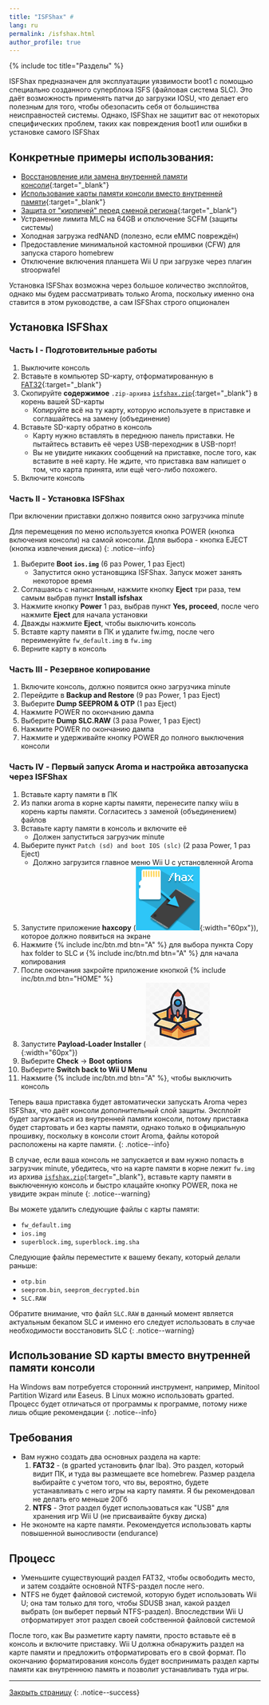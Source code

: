```yaml
---
title: "ISFShax" #
lang: ru
permalink: /isfshax.html
author_profile: true
---
```


{% include toc title="Разделы" %}

ISFShax предназначен для эксплуатации уязвимости boot1 с помощью специально созданного суперблока ISFS (файловая система SLC). Это даёт возможность применять патчи до загрузки IOSU, что делает его полезным для того, чтобы обезопасить себя от большинства неисправностей системы. Однако, ISFShax не защитит вас от некоторых специфических проблем, таких как повреждения boot1 или ошибки в установке самого ISFShax

## Конкретные примеры использования:
- [Восстановление или замена внутренней памяти консоли](https://gbatemp.net/threads/how-to-upgrading-rebuilding-wii-u-internal-memory-mlc.636309/){:target="_blank"}
- [Использование карты памяти консоли вместо внутренней памяти](https://gbatemp.net/threads/sdusb-the-modern-way-to-play-wii-u-games-from-sd-at-full-speed.655744/){:target="_blank"}
- [Защита от "кирпичей" перед сменой региона](wiiu-region-change){:target="_blank"}
- Устранение лимита MLC на 64GB и отключение SCFM (защиты системы)
- Холодная загрузка redNAND (полезно, если eMMC повреждён)
- Предоставление минимальной кастомной прошивки (CFW) для запуска старого homebrew
- Отключение включения планшета Wii U при загрузке через плагин stroopwafel

Установка ISFShax возможна через большое количество эксплойтов, однако мы будем рассматривать только Aroma, поскольку именно она ставится в этом руководстве, а сам ISFShax строго опционален

## Установка ISFShax
### Часть I - Подготовительные работы

1. Выключите консоль
1. Вставьте в компьютер SD-карту, отформатированную в [FAT32](https://customfw.xyz/format_sd){:target="_blank"}
1. Скопируйте **содержимое** `.zip-архива` [`isfshax.zip`](/files/isfshax.zip){:target="_blank"} в корень вашей SD-карты
	* Копируйте всё на ту карту, которую используете в приставке и соглашайтесь на замену (объединение)
1. Вставьте SD-карту обратно в консоль
	* Карту нужно вставлять в переднюю панель приставки. Не пытайтесь вставить её через USB-переходник в USB-порт!
	* Вы не увидите никаких сообщений на приставке, после того, как вставите в неё карту. Не ждите, что приставка вам напишет о том, что карта принята, или ещё чего-либо похожего.
1. Включите консоль

### Часть II - Установка ISFShax

При включении приставки должно появится окно загрузчика minute

Для перемещения по меню используется кнопка POWER (кнопка включения консоли) на самой консоли. Длля выбора - кнопка EJECT (кнопка извлечения диска)
{: .notice--info}

1. Выберите **Boot `ios.img`** (6 раз Power, 1 раз Eject)
	* Запустится окно установщика ISFShax. Запуск может занять некоторое время
1. Соглашаясь с написанным, нажмите кнопку **Eject** три раза, тем самым выбрав пункт **Install isfshax**
1. Нажмите кнопку **Power** 1 раз, выбрав пункт **Yes, proceed**, после чего нажмите **Eject** для начала установки 
1. Дважды нажмите **Eject**, чтобы выключить консоль
1. Вставте карту памяти в ПК и удалите fw.img, после чего переименуйте `fw_default.img` в `fw.img`
1. Верните карту в консоль

### Часть III - Резервное копирование 

1. Включите консоль, должно появится окно загрузчика minute 
1. Перейдите в **Backup and Restore** (9 раз Power, 1 раз Eject)
1. Выберите **Dump SEEPROM & OTP** (1 раз Eject)
1. Нажмите POWER по окончанию дампа
1. Выберите **Dump SLC.RAW** (3 раза Power, 1 раз Eject)
1. Нажмите POWER по окончанию дампа
1. Нажмите и удерживайте кнопку POWER до полного выключения консоли 

### Часть IV - Первый запуск Aroma и настройка автозапуска через ISFShax

1. Вставьте карту памяти в ПК 
1. Из папки aroma в корне карты памяти, перенесите папку wiiu в корень карты памяти. Согласитесь з заменой (объединением) файлов
1. Вставьте карту памяти в консоль и включите её
	* Должен запуститься загрузчик minute 
1. Выберите пункт `Patch (sd) and boot IOS (slc)` (2 раза Power, 1 раз Eject)
	* Должно загрузится главное меню Wii U с установленной Aroma 
1. Запустите приложение **haxcopy** (![](/images/apps/haxcopy.png){:width="60px"}), которое должно появиться на экране
1. Нажмите {% include inc/btn.md btn="A" %} для выбора пункта Copy hax folder to SLC и {% include inc/btn.md btn="A" %} для начала копирования
1. После окончания закройте приложение кнопкой {% include inc/btn.md btn="HOME" %}
1. Запустите **Payload-Loader Installer** (![](/images/apps/payload-loader.png){:width="60px"})
1. Выберите **Check** -> **Boot options**
1. Выберите **Switch back to Wii U Menu**
1. Нажмите {% include inc/btn.md btn="A" %}, чтобы выключить консоль

Теперь ваша приставка будет автоматически запускать Aroma через ISFShax, что даёт консоли дополнительный слой защиты. Эксплойт будет загружаться из внутренней памяти консоли, потому приставка будет стартовать и без карты памяти, однако только в официальную прошивку, поскольку в консоли стоит Aroma, файлы которой расположены на карте памяти.
{: .notice--info}

В случае, если ваша консоль не запускается и вам нужно попасть в загрузчик minute, убедитесь, что на карте памяти в корне лежит `fw.img` из архива [`isfshax.zip`](https://github.com/rashevskyv/wiiu/releases/latest){:target="_blank"}, вставьте карту памяти в выключенную консоль и быстро клацайте кнопку POWER, пока не увидите экран minute 
{: .notice--warning}

Вы можете удалить следующие файлы с карты памяти: 
* `fw_default.img`
* `ios.img`
* `superblock.img`, `superblock.img.sha`

Следующие файлы переместите к вашему бекапу, который делали раньше: 
* `otp.bin`
* `seeprom.bin`, `seeprom_decrypted.bin`
* `SLC.RAW`

Обратите внимание, что файл `SLC.RAW` в данный момент является актуальным бекапом SLC и именно его следует использовать в случае необходимости восстановить SLC 
{: .notice--warning}

## Использование SD карты вместо внутренней памяти консоли  

На Windows вам потребуется сторонний инструмент, например, Minitool Partition Wizard или Easeus. В Linux можно использовать gparted. Процесс будет отличаться от программы к программе, потому ниже лишь общие рекомендации
{: .notice--info}

## Требования
- Вам нужно создать два основных раздела на карте:
    1. **FAT32** - (в gparted установить флаг lba). Это раздел, который видит ПК, и туда вы размещаете все homebrew. Размер раздела выбирайте с учетом того, что вы, вероятно, будете устанавливать с него игры на карту памяти. Я бы рекомендовал не делать его меньше 20Гб
    2. **NTFS** - Этот раздел будет использоваться как "USB" для хранения игр Wii U (не присваивайте букву диска)
- Не экономте на карте памяти. Рекомендуется использовать карты повышенной выносливости (endurance)

## Процесс
- Уменьшите существующий раздел FAT32, чтобы освободить место, и затем создайте основной NTFS-раздел после него. 
- NTFS не будет файловой системой, которую будет использовать Wii U; она там только для того, чтобы SDUSB знал, какой раздел выбрать (он выберет первый NTFS-раздел). Впоследствии Wii U отформатирует этот раздел своей собственной файловой системой

После того, как Вы разметите карту памяти, просто вставьте её в консоль и включите приставку. Wii U должна обнаружить раздел на карте памяти и предложить отформатировать его в свой формат. По окончанию форматирования консоль будет воспринимать раздел карты памяти как внутреннюю память и позволит устанавливать туда игры. 

___

[Закрыть страницу](javascript:window.close();)
{: .notice--success}